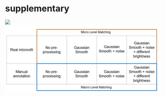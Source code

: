 # supplementary
<img src="https://github.com/miccaisashimi/supplementary/blob/master/seg.gif" width="1024"/>

<img src="https://github.com/miccaisashimi/supplementary/blob/master/seg.png" width="1024"/>
